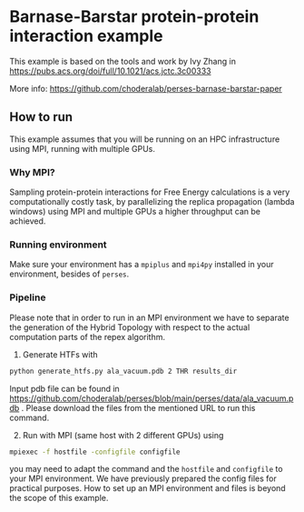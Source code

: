 # Barnase-Barstar protein-protein interaction example

This example is based on the tools and work by Ivy Zhang in https://pubs.acs.org/doi/full/10.1021/acs.jctc.3c00333

More info: https://github.com/choderalab/perses-barnase-barstar-paper

## How to run

This example assumes that you will be running on an HPC infrastructure using MPI, running with
multiple GPUs.

### Why MPI?

Sampling protein-protein interactions for Free Energy calculations is a very computationally costly task, by
parallelizing the replica propagation (lambda windows) using MPI and multiple GPUs a higher throughput can be
achieved.

### Running environment

Make sure your environment has a `mpiplus` and `mpi4py` installed in your environment, besides of `perses`.

### Pipeline

Please note that in order to run in an MPI environment we have to separate the generation of the Hybrid Topology
with respect to the actual computation parts of the repex algorithm.

1. Generate HTFs with
```bash
python generate_htfs.py ala_vacuum.pdb 2 THR results_dir
```
Input pdb file can be found in https://github.com/choderalab/perses/blob/main/perses/data/ala_vacuum.pdb .
Please download the files from the mentioned URL to run this command.



2. Run with MPI (same host with 2 different GPUs) using
```bash
mpiexec -f hostfile -configfile configfile
```
you may need to adapt the command and the `hostfile` and `configfile` to your MPI environment. We have
previously prepared the config files for practical purposes. How to set up an MPI environment and files
is beyond the scope of this example.
